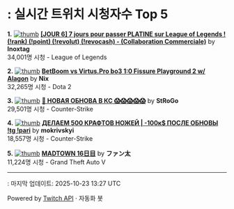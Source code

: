 # : 실시간 트위치 시청자수 Top 5

**1.** [![thumb](https://static-cdn.jtvnw.net/previews-ttv/live_user_inoxtag-320x180.jpg)](https://twitch.tv/Inoxtag)
**[[JOUR 6] 7 jours pour passer PLATINE sur League of Legends ! (!rank) (!point) (!revolut) (!revocash) - (Collaboration Commerciale)](https://twitch.tv/Inoxtag)** by **Inoxtag**<br>34,001명 시청  - League of Legends

**2.** [![thumb](https://static-cdn.jtvnw.net/previews-ttv/live_user_nix-320x180.jpg)](https://twitch.tv/Nix)
**[BetBoom vs Virtus.Pro bo3 1:0 Fissure Playground 2 w/ Alagon](https://twitch.tv/Nix)** by **Nix**<br>32,265명 시청  - Dota 2

**3.** [![thumb](https://static-cdn.jtvnw.net/previews-ttv/live_user_strogo-320x180.jpg)](https://twitch.tv/StRoGo)
**[🔴 НОВАЯ ОБНОВА В КС 😱😱😱😱😱](https://twitch.tv/StRoGo)** by **StRoGo**<br>29,501명 시청  - Counter-Strike

**4.** [![thumb](https://static-cdn.jtvnw.net/previews-ttv/live_user_mokrivskyi-320x180.jpg)](https://twitch.tv/mokrivskyi)
**[ДЕЛАЕМ 500 КРАФТОВ НОЖЕЙ | -100к$ ПОСЛЕ ОБНОВЫ !tg !pari](https://twitch.tv/mokrivskyi)** by **mokrivskyi**<br>18,557명 시청  - Counter-Strike

**5.** [![thumb](https://static-cdn.jtvnw.net/previews-ttv/live_user_fantasista_jp-320x180.jpg)](https://twitch.tv/ファン太)
**[MADTOWN 16日目](https://twitch.tv/ファン太)** by **ファン太**<br>11,224명 시청  - Grand Theft Auto V


---
: 마지막 업데이트: 2025-10-23 13:27 UTC

Powered by [Twitch API](https://dev.twitch.tv/docs/api/reference) · 자동화 봇